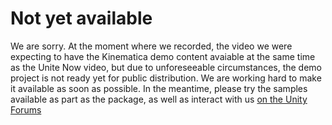 # Not yet available
We are sorry. At the moment where we recorded, the video we were expecting to have the Kinematica demo content avaiable at the same time as the Unite Now video, but due to unforeseeable circumstances, the demo project is not ready yet for public distribution. We are working hard to make it available as soon as possible. In the meantime, please try the samples available as part as the package, as well as interact with us [on the Unity Forums](https://forum.unity.com/threads/unite-now-kinematica-democratizing-motion-matching-for-character-animation.878761/)
